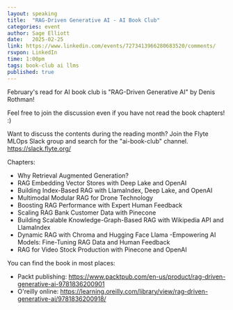 ```yaml
---
layout: speaking
title:  "RAG-Driven Generative AI - AI Book Club"
categories: event
author: Sage Elliott
date:   2025-02-25
link: https://www.linkedin.com/events/7273413966280683520/comments/
rsvpon: LinkedIn
time: 1:00pm
tags: book-club ai llms
published: true
---
```

February's read for AI book club is "RAG-Driven Generative AI" by Denis Rothman!

Feel free to join the discussion even if you have not read the book chapters! :)

Want to discuss the contents during the reading month? Join the Flyte MLOps Slack group and search for the "ai-book-club" channel. https://slack.flyte.org/

Chapters:
- Why Retrieval Augmented Generation?
- RAG Embedding Vector Stores with Deep Lake and OpenAI
- Building Index-Based RAG with LlamaIndex, Deep Lake, and OpenAI
- Multimodal Modular RAG for Drone Technology
- Boosting RAG Performance with Expert Human Feedback
- Scaling RAG Bank Customer Data with Pinecone
- Building Scalable Knowledge-Graph-Based RAG with Wikipedia API and LlamaIndex
- Dynamic RAG with Chroma and Hugging Face Llama
-Empowering AI Models: Fine-Tuning RAG Data and Human Feedback
- RAG for Video Stock Production with Pinecone and OpenAI

You can find the book in most places:
- Packt publishing: https://www.packtpub.com/en-us/product/rag-driven-generative-ai-9781836200901
- O'reilly online: https://learning.oreilly.com/library/view/rag-driven-generative-ai/9781836200918/